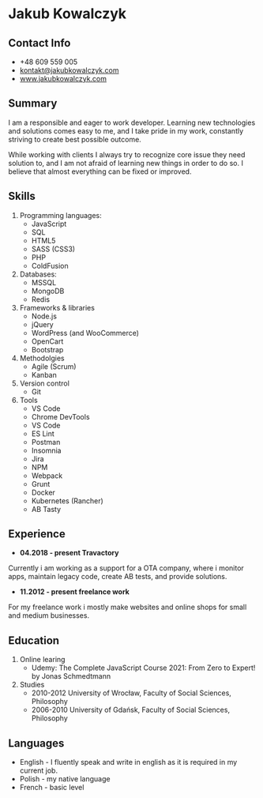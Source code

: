 # Jakub Kowalczyk

## Contact Info
* +48 609 559 005
* kontakt@jakubkowalczyk.com
* www.jakubkowalczyk.com

## Summary
I am a responsible and eager to work developer.
Learning new technologies and solutions comes easy to me, and I take pride in my work, constantly striving to create best possible outcome.

While working with clients I always try to recognize core issue they need solution to, and I am not afraid of learning new things in order to do so.
I believe that almost everything can be fixed or improved.

## Skills
1. Programming languages:
	* JavaScript
	* SQL
	* HTML5
	* SASS (CSS3)
	* PHP
	* ColdFusion
2. Databases: 
	* MSSQL
	* MongoDB
	* Redis
3. Frameworks & libraries
	* Node.js
	* jQuery
	* WordPress (and WooCommerce)
	* OpenCart
	* Bootstrap
4. Methodolgies
	* Agile (Scrum)
	* Kanban
5. Version control
	* Git
6. Tools
	* VS Code
	* Chrome DevTools	
	* VS Code
	* ES Lint
	* Postman
	* Insomnia
	* Jira
	* NPM
	* Webpack
	* Grunt
	* Docker
	* Kubernetes (Rancher)
	* AB Tasty

## Experience
* **04.2018 - present Travactory**

Currently i am working as a support for a OTA company, where i monitor apps, maintain legacy code, create AB tests, and provide solutions.

* **11.2012 - present freelance work**

For my freelance work i mostly make websites and online shops for small and medium businesses.

## Education
1. Online learing
	* Udemy: The Complete JavaScript Course 2021: From Zero to Expert! by Jonas Schmedtmann
2. Studies
	* 2010-2012 University of Wrocław, Faculty of Social Sciences, Philosophy
	* 2006-2010 University of Gdańsk, Faculty of Social Sciences, Philosophy

## Languages
* English - I fluently speak and write in english as it is required in my current job.
* Polish - my native language
* French - basic level
